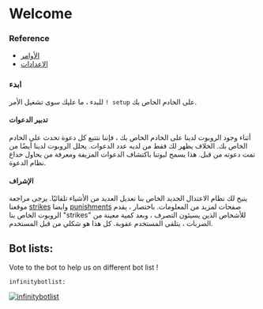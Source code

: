 # Welcome

### Reference

* [الأوامر](references/commands.md)
* [الاعدادات](references/settings.md)

### ابدء

للبدء ، ما عليك سوى تشغيل الأمر `! setup` على الخادم الخاص بك.

#### تدبير الدعوات

أثناء وجود الروبوت لدينا على الخادم الخاص بك ، فإننا نتتبع كل دعوة تحدث على الخادم الخاص بك. الخلاف يظهر لك فقط من لديه عدد الدعوات. يحلل الروبوت لدينا أيضًا من تمت دعوته من قبل. هذا يسمح لبوتنا باكتشاف الدعوات المزيفة ومعرفة من يحاول خداع نظام الدعوة.

#### الإشراف

يتيح لك نظام الاعتدال الجديد الخاص بنا تعديل العديد من الأشياء تلقائيًا. يرجى مراجعة موقعنا [strikes](modules/moderation-1/strikes.md) وايضا [punishments](modules/moderation-1/punishments.md) صفحات لمزيد من المعلومات. باختصار ، يقدم الروبوت الخاص بنا "strikes" للأشخاص الذين يسيئون التصرف ، وبعد كمية معينة من الضربات ، يتلقى المستخدم عقوبة. كل هذا هو شكلي من قبل المستخدم.

## Bot lists:

Vote to the bot to help us on different bot list !

`infinitybotlist:`

[![infinitybotlist](https://infinitybotlist.com/bots/617497548743245835/widget?size=large)](https://infinitybotlist.com/bots/617497548743245835/vote)

